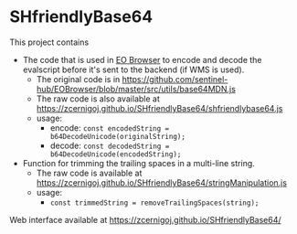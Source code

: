 # SHfriendlyBase64

This project contains 

- The code that is used in [EO Browser](https://github.com/sentinel-hub/EOBrowser) to encode and decode the evalscript before it's sent to the backend (if WMS is used).
  - The original code is in https://github.com/sentinel-hub/EOBrowser/blob/master/src/utils/base64MDN.js
  - The raw code is also available at https://zcernigoj.github.io/SHfriendlyBase64/shfriendlybase64.js
  - usage:
    - encode: `const encodedString = b64DecodeUnicode(originalString);`
    - decode: `const decodedString = b64DecodeUnicode(encodedString);`
- Function for trimming the trailing spaces in a multi-line string.
  - The raw code is available at https://zcernigoj.github.io/SHfriendlyBase64/stringManipulation.js
  - usage:
    - `const trimmedString = removeTrailingSpaces(string);`


Web interface available at https://zcernigoj.github.io/SHfriendlyBase64/
